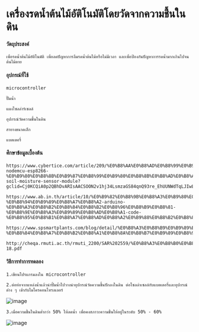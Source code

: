 # เครื่องรดน้ำต้นไม้อัติโนมัติโดยวัดจากความชื้นในดิน
#### วัตถุประสงค์ 

    เพื่อรดน้ำต้นไม้อัติโนมัติ เพื่อลดปัญหาการลืมรดน้ำต้นไม้หรือไม่มีเวลา และเพื่อป้องกันปัญหาการรดน้ำมากเกินไปจนต้นไม้ตาย
  
#### อุปกรณ์ที่ใช้ 
    
    microcontroller
    
    ปั๊มน้ำ
    
    แผงโซลล่าร์เซลล์
    
    อุปกรณ์วัดความชื้นในดิน
    
    สายางขนาดเล็ก
    
    แบตเตอรี่
    
#### ศึกษาข้อมูลเบื้องต้น 
        
    https://www.cybertice.com/article/209/%E0%B8%AA%E0%B8%AD%E0%B8%99%E0%B9%83%E0%B8%8A%E0%B9%89%E0%B8%87%E0%B8%B2%E0%B8%99-nodemcu-esp8266-%E0%B9%80%E0%B8%8B%E0%B9%87%E0%B8%99%E0%B9%80%E0%B8%8B%E0%B8%AD%E0%B8%A3%E0%B9%8C%E0%B8%A7%E0%B8%B1%E0%B8%94%E0%B8%84%E0%B8%A7%E0%B8%B2%E0%B8%A1%E0%B8%8A%E0%B8%B7%E0%B9%89%E0%B8%99%E0%B9%83%E0%B8%99%E0%B8%94%E0%B8%B4%E0%B8%99-soil-moisture-sensor-module?gclid=Cj0KCQiA0p2QBhDvARIsAACSOON2v1hj34LsmzaGS84qnQ93re_EhUUNWdTqLJIwLxxJypGetw04LIYaAkYpEALw_wcB
    
    https://www.ab.in.th/article/10/%E0%B9%82%E0%B8%9B%E0%B8%A3%E0%B9%80%E0%B8%88%E0%B8%84%E0%B9%80%E0%B8%84%E0%B8%A3%E0%B8%B7%E0%B9%88%E0%B8%AD%E0%B8%87%E0%B8%A3%E0%B8%94%E0%B8%99%E0%B9%89%E0%B8%B3%E0%B8%95%E0%B9%89%E0%B8%99%E0%B9%84%E0%B8%A1%E0%B9%89%E0%B8%AD%E0%B8%B1%E0%B8%95%E0%B9%82%E0%B8%99%E0%B8%A1%E0%B8%B1%E0%B8%95%E0%B8%B4-%E0%B8%94%E0%B9%89%E0%B8%A7%E0%B8%A2-arduino-%E0%B8%A3%E0%B8%B2%E0%B8%84%E0%B8%B2%E0%B8%96%E0%B8%B9%E0%B8%81-%E0%B8%9E%E0%B8%A3%E0%B9%89%E0%B8%AD%E0%B8%A1-code-%E0%B8%95%E0%B8%B1%E0%B8%A7%E0%B8%AD%E0%B8%A2%E0%B9%88%E0%B8%B2%E0%B8%87
    
    https://www.spsmartplants.com/blog/detail/%E0%B8%A3%E0%B8%B9%E0%B9%89%E0%B8%AB%E0%B8%A3%E0%B8%B7%E0%B8%AD%E0%B9%84%E0%B8%A1%E0%B9%88-%E0%B8%84%E0%B8%A7%E0%B8%B2%E0%B8%A1%E0%B8%8A%E0%B8%B7%E0%B9%89%E0%B8%99%E0%B9%83%E0%B8%99%E0%B8%94%E0%B8%B4%E0%B8%99%E0%B8%A1%E0%B8%B5%E0%B8%84%E0%B8%A7%E0%B8%B2%E0%B8%A1%E0%B8%AA%E0%B8%B3%E0%B8%84%E0%B8%B1%E0%B8%8D%E0%B8%81%E0%B8%B1%E0%B8%9A%E0%B8%9E%E0%B8%B7%E0%B8%8A%E0%B8%A1%E0%B8%B2%E0%B8%81/5#:~:text=2.%E0%B8%84%E0%B8%A7%E0%B8%B2%E0%B8%A1%E0%B8%8A%E0%B8%B7%E0%B9%89%E0%B8%99%2070%25%20%2D%2079,%E0%B9%83%E0%B8%AB%E0%B9%89%E0%B8%9E%E0%B8%B7%E0%B8%8A%E0%B9%80%E0%B8%88%E0%B8%A3%E0%B8%B4%E0%B8%8D%E0%B9%80%E0%B8%95%E0%B8%B4%E0%B8%9A%E0%B9%82%E0%B8%95%E0%B9%84%E0%B8%94%E0%B9%89
    
    http://cheqa.rmuti.ac.th/rmuti_2200/SAR%202559/%E0%B8%A3%E0%B8%B0%E0%B8%94%E0%B8%B1%E0%B8%9A%E0%B8%84%E0%B8%93%E0%B8%B0/%E0%B8%AD%E0%B8%87%E0%B8%84%E0%B9%8C%202/2.3-18.pdf

#### วิธีการทำการทดลอง
    
    1.เขียนโปรแกรมลงใน microcontroller
    
    2.ต่อท่อจากแหล่งน้ำแล้วนำปั้มน้ำไปวางนำอุปกรณ์วัดความชื้นปักลงในดิน ต่อโซลล่าเซลล์กับแบตเตอรี่และอุปกรณ์ต่าง ๆ เข้ากับไมโครคอนโทรลเลอร์
![image](https://user-images.githubusercontent.com/98943425/153719252-7887c459-42c1-42c2-a123-b27c49b03c6a.png)

    
    3.เมื่อความชื้นในดินต่ำกว่า 50% ให้ลดน้ำ เพื่อคงสภาวะความชื้นให้อยู่ในระดับ 50% - 60%
![image](https://user-images.githubusercontent.com/98943425/153719297-fdaa1f82-2fb4-4e73-86e1-54668953e164.png)


